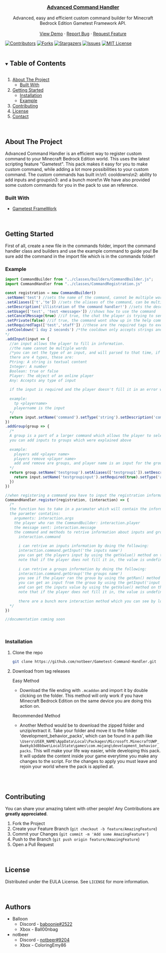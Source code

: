 <!-- PROJECT -->
<br />
<p align="center">
  <h3 align="center"><u>Advanced Command Handler</u></h3>

  <p align="center">
    Advanced, easy and efficient custom command builder for Minecraft Bedrock Edition Gametest Framework API.
    <br />
    <br />
    <a href="https://github.com/notbeer/Gametest-Command-Handler">View Demo</a>
    ·
    <a href="https://github.com/notbeer/Gametest-Command-Handler/issues">Report Bug</a>
    ·
    <a href="https://github.com/notbeer/Gametest-Command-Handler/issues">Request Feature</a>
  </p>
</p>

[![Contributors][contributors-shield]][contributors-url]
[![Forks][forks-shield]][forks-url]
[![Stargazers][stars-shield]][stars-url]
[![Issues][issues-shield]][issues-url]
[![MIT License][license-shield]][license-url]

<!-- TABLE OF CONTENTS -->
<details open="open">
  <summary><h2 style="display: inline-block">Table of Contents</h2></summary>
  <ol>
    <li>
      <a href="#about-the-project">About The Project</a>
      <ul>
        <li><a href="#built-with">Built With</a></li>
      </ul>
    </li>
    <li>
      <a href="#getting-started">Getting Started</a>
      <ul>
        <li><a href="#installation">Installation</a></li>
      </ul>
      <ul>
        <li><a href="#example">Example</a></li>
      </ul>
    </li>
    <li><a href="#contributing">Contributing</a></li>
    <li><a href="#license">License</a></li>
    <li><a href="#contact">Contact</a></li>
  </ol>
</details>



<!-- ABOUT THE PROJECT -->
<br />

## About The Project

  Advanced Command Handler is an efficient way to register custom command to your Minecraft Bedrock Edition world. This uses the latest scripting feature "Gametest". This pack makes it easy for you to make custom command, while adding a lot more possibilities to your custom command. The custom commands has built in:\n1: cooldowns\n2: ability to add inputs and groups\n3: and a bunch more!\n
We have also provided some custom commands for you in the pack to use an reference.


### Built With

* [Gametest FrameWork](https://docs.microsoft.com/en-us/minecraft/creator/scriptapi/mojang-minecraft/mojang-minecraft)



<!-- GETTING STARTED -->
<br />

## Getting Started

First of all, create a new file in the commands folder, import the command handler class and builders and use the example command to guide you! Be sure add the command in the import file which is in the commands folder!

### Example

```js
import CommandBuilder from "../classes/builders/CommandBuilder.js";
import CommandHandler from "../classes/CommandRegistration.js"

const registration = new CommandBuilder()
.setName('test') //sets the name of the command, cannot be multiple words
.setAliases(['t','te']) //sets the aliases of the command, can be multiple aliases
.setDescription('illistration of the command handler!') //sets the description of the command
.setUsage(['test', 'test <message>']) //shows how to use the command
.setCancelMessage(true) //if true, the chat the player is trying to send wont be sent
.setPrivate(false) //if true, the command wont show up in the help command and it cannot be accessed by players unless they have the private tag
.setRequiredTags(['test','staff']) //these are the required tags to execute the command, if the player does not have all the required tags they cannot run the command
.setCooldown('1 day 2 seconds') /*the cooldown only accepts strings and must we written in the format shown ( x weeks, x days, x hours, x minuites, x seconds). As of now, the cool down is only local meaning if a player runs the command, the cool down is only on them, rather then a global cooldown which stops the whole command for x amount of time once ran.
*/
.addInput(input => {
  //an input allows the player to fill in information.
  //the name cannot be multiple words
  /*you can set the type of an input, and will parsed to that time, if the player provides an incorrect type, an error will be thrown to the player. 
  there are 4 types, these are:
  Ptring: A string is textual content
  Integer: A number
  Boolean: true or false
  Player: The object of an online player
  Any: Accepts any type of input
    
  if the input is required and the player doesn't fill it in an error will be thrown to the player
  
  example:
    tp <playername>
    playername is the input
  */
  return input.setName('command').setType('string').setDescription('command name you need help on!').setRequired(true)
})
.addGroup(group => {
  /*
  A group is a part of a larger command which allows the player to select more options
  you can add inputs to groups which were explained above 
  
  example:
    players add <player name>
    players remove <player name>
    add and remove are groups, and player name is an input for the groups
  */
  return group.setName('testgroup').setAliases(['testgroup1']).setDescription('a group for the test command!').addInput(input => {
    return input.setName('testgroupinput').setRequired(true).setType('any')
  })
})

//when registering a command you have to input the registration information and a function which will be called upon the command running by using the CommandHandler.register method. example:
CommandHandler.register(registration, (interaction) => {
  /*
  the function has to take in a paramater which will contain the information on the interaction
  the paramter contatins:
    arguments: interaction.args
    the player who ran the CommandBuilder: interaction.player
    the message sent: interaction.message
    the command and methods to retrive information about inputs and groups:
      interaction.command
      
      i can retrive an inputs information by doing the following:
      interaction.command.getInput('the inputs name')
      you can get the players input by using the getValue() method on the input
      note that if the player does not fill it in, the value is undefined
      
      i can retrive a groups information by doing the following:
      interaction.command.getGroup('the groups name')
      you see if the player ran the grouo by using the getRan() method on the group
      you can get an input from the grouo by using the getInput('input name') on the group
      and can get the inputs value by using the getValue() method on the input
      note that if the player does not fill it in, the value is undefined
      
      there are a bunch more interaction method which you can see by looking at the classes methods
  */
})

//documentation coming soon
```

<br />

### Installation

1. Clone the repo
   ```sh
   git clone https://github.com/notbeer/Gametest-Command-Handler.git
   ```
2. Download from tag releases

    Easy Method
    * Download the  file ending with `.mcaddon` and import it by double clicking on the folder. This method will only work if you have Minecraft Bedrock Edition on the same device you are doing this action on.
    
    Recommended Method
    * Another Method would be to download the zipped folder and unzip/extract it. Take your folder and move it to the folder 'development_behavior_packs', which can be found in a path like `\Users\USER_NAME\AppData\Local\Packages\Microsoft.MinecraftUWP_8wekyb3d8bbwe\LocalState\games\com.mojang\development_behavior_packs`. This will make your life way easier, while developing this pack. It will update the content inside your game everytime you make any changes to the script. For the changes to apply you must leave and rejoin your world where the pack is applied at.

<br />


<!-- CONTRIBUTING -->
<br />

## Contributing

You can share your amazing talent with other people! Any Contributions are **greatly appreciated**. 

1. Fork the Project
2. Create your Feature Branch (`git checkout -b feature/AmazingFeature`)
3. Commit your Changes (`git commit -m 'Add some AmazingFeature'`)
4. Push to the Branch (`git push origin feature/AmazingFeature`)
5. Open a Pull Request



<!-- LICENSE -->
<br />

## License

Distributed under the EULA License. See `LICENSE` for more information.



<!-- CONTACT -->
<br />

## Authors

- Balloon
    - Discord - [baboonie#2522](https://discordapp.com/users/925226749191675985/)
    - Xbox - Ball00nbag
- notbeer
    - Discord - [notbeer#9204](https://discordapp.com/users/606353040336748584/)
    - Xbox - ColoringEmy86

<br />


[contributors-shield]: https://img.shields.io/github/contributors/notbeer/Gametest-Command-Handler.svg?style=for-the-badge
[contributors-url]: https://github.com/notbeer/Gametest-Command-Handler/graphs/contributors
[forks-shield]: https://img.shields.io/github/forks/notbeer/Gametest-Command-Handler.svg?style=for-the-badge
[forks-url]: https://github.com/notbeer/Gametest-Command-Handler/network/members
[stars-shield]: https://img.shields.io/github/stars/notbeer/Gametest-Command-Handler.svg?style=for-the-badge
[stars-url]: https://github.com/notbeer/Gametest-Command-Handler/stargazers
[issues-shield]: https://img.shields.io/github/issues/notbeer/Gametest-Command-Handler.svg?style=for-the-badge
[issues-url]: https://github.com/notbeer/Gametest-Command-Handler/issues
[license-shield]: https://img.shields.io/github/license/notbeer/Gametest-Command-Handler.svg?style=for-the-badge
[license-url]: https://github.com/notbeer/Gametest-Command-Handler/blob/main/LICENSE.txt
